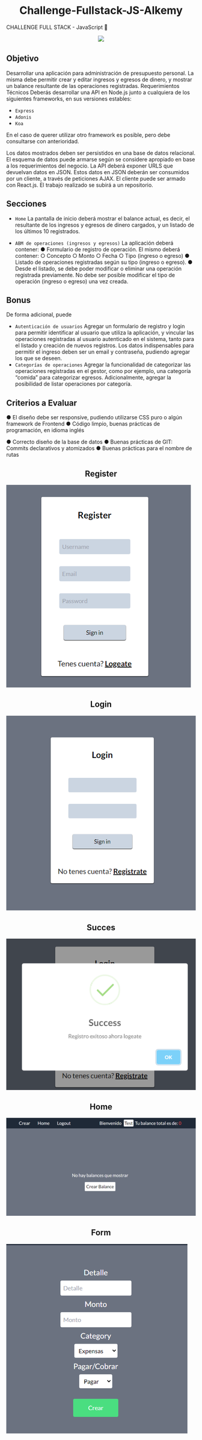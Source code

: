 <h1 align="center"> Challenge-Fullstack-JS-Alkemy </h1>

CHALLENGE FULL STACK -
JavaScript 🚀

   <p align="center">
   <img src="https://img.shields.io/badge/STATUS-COMPLETE-brightgreen">
   </p>

## Objetivo

Desarrollar una aplicación para administración de presupuesto personal. La misma debe
permitir crear y editar ingresos y egresos de dinero, y mostrar un balance resultante de las
operaciones registradas.
Requerimientos Técnicos
Deberás desarrollar una API en Node.js junto a cualquiera de los siguientes frameworks,
en sus versiones estables:

- `Express`
- `Adonis`
- `Koa`

En el caso de querer utilizar otro framework es posible, pero debe consultarse con
anterioridad.

Los datos mostrados deben ser persistidos en una base de datos relacional. El esquema de
datos puede armarse según se considere apropiado en base a los requerimientos del
negocio. La API deberá exponer URLS que devuelvan datos en JSON.
Estos datos en JSON deberán ser consumidos por un cliente, a través de peticiones AJAX.
El cliente puede ser armado con React.js.
El trabajo realizado se subirá a un repositorio.

## Secciones

- `Home`
La pantalla de inicio deberá mostrar el balance actual, es decir, el resultante de los
ingresos y egresos de dinero cargados, y un listado de los últimos 10 registrados.

- `ABM de operaciones (ingresos y egresos)`
La aplicación deberá contener:
● Formulario de registro de operación. El mismo deberá contener:
○ Concepto
○ Monto
○ Fecha
○ Tipo (ingreso o egreso)
● Listado de operaciones registradas según su tipo (ingreso o egreso).
● Desde el listado, se debe poder modificar o eliminar una operación registrada
previamente. No debe ser posible modificar el tipo de operación (ingreso o
egreso) una vez creada.

## Bonus

De forma adicional, puede
- `Autenticación de usuarios`
Agregar un formulario de registro y login para permitir identificar al usuario que utiliza la
aplicación, y vincular las operaciones registradas al usuario autenticado en el sistema,
tanto para el listado y creación de nuevos registros. Los datos indispensables para permitir
el ingreso deben ser un email y contraseña, pudiendo agregar los que se deseen.
- `Categorías de operaciones`
Agregar la funcionalidad de categorizar las operaciones registradas en el gestor, como por
ejemplo, una categoría “comida” para categorizar egresos. Adicionalmente, agregar la
posibilidad de listar operaciones por categoría.

## Criterios a Evaluar
● El diseño debe ser responsive, pudiendo utilizarse CSS puro o algún framework
de Frontend
● Código limpio, buenas prácticas de programación, en idioma inglés

● Correcto diseño de la base de datos
● Buenas prácticas de GIT: Commits declarativos y atomizados
● Buenas prácticas para el nombre de rutas

<h2 align="center"> Register </h2>

<p align="center">

![preview1 img](/assets/preview1.PNG)

</p>

<h2 align="center"> Login </h2>

<p align="center">

![preview2 img](/assets/preview2.PNG)

</p>

<h2 align="center"> Succes </h2>

<p align="center">

![preview3 img](/assets/preview3.PNG)

</p>

<h2 align="center"> Home </h2>

<p align="center">

![preview4 img](/assets/preview4.PNG)

</p>

<h2 align="center"> Form </h2>

<p align="center">

![preview5 img](/assets/preview5.PNG)

</p>
